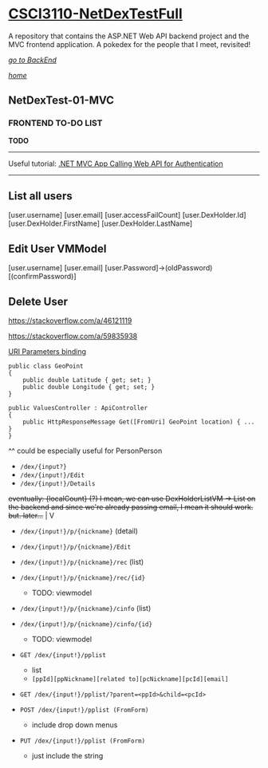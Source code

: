 # [CSCI3110-NetDexTestFull](/README.md)
 A repository that contains the  ASP.NET Web API backend project and the MVC frontend application. A pokedex for the people that I meet, revisited!

[_go to BackEnd_](./TODO.Backend.md) 

[_home_](/README.md)
## NetDexTest-01-MVC
### FRONTEND TO-DO LIST


**TODO**



----------------

Useful tutorial: [.NET MVC App Calling Web API for Authentication](https://memorycrypt.hashnode.dev/net-mvc-app-calling-web-api-for-authentication#heading-2-add-web-api-urls-in-appsettingsjson)



----------------


List all users
-----

[user.username] [user.email] [user.accessFailCount] [user.DexHolder.Id] [user.DexHolder.FirstName] [user.DexHolder.LastName]

Edit User VMModel
-----
[user.username] [user.email] [user.Password]->(oldPassword) [(confirmPassword)]


Delete User
------



https://stackoverflow.com/a/46121119


https://stackoverflow.com/a/59835938



[URI Parameters binding](https://learn.microsoft.com/en-us/aspnet/web-api/overview/formats-and-model-binding/parameter-binding-in-aspnet-web-api)
```
public class GeoPoint
{
    public double Latitude { get; set; } 
    public double Longitude { get; set; }
}

public ValuesController : ApiController
{
    public HttpResponseMessage Get([FromUri] GeoPoint location) { ... }
}
```

^^ could be especially useful for PersonPerson




- `/dex/{input?}`
- `/dex/{input!}/Edit`
- `/dex/{input!}/Details`

 ~~eventually: {localCount} (?) I mean, we can use DexHolderListVM -> List<PersonListDexVM> on the backend and since we're already passing email, I mean it should work. but. later...~~ 
|
V
- `/dex/{input!}/p/{nickname}` (detail)


- `/dex/{input!}/p/{nickname}/Edit` 

- `/dex/{input!}/p/{nickname}/rec` (list)
- `/dex/{input!}/p/{nickname}/rec/{id}`
    - TODO: viewmodel

- `/dex/{input!}/p/{nickname}/cinfo` (list)
- `/dex/{input!}/p/{nickname}/cinfo/{id}`
     - TODO: viewmodel


- `GET /dex/{input!}/pplist`
     - list
     - `[ppId][ppNickname][related to][pcNickname][pcId][email]`

- `GET /dex/{input!}/pplist/?parent=<ppId>&child=<pcId>`

- `POST /dex/{input!}/pplist (FromForm)`
     - include drop down menus
- `PUT /dex/{input!}/pplist (FromForm)`
     - just include the string


